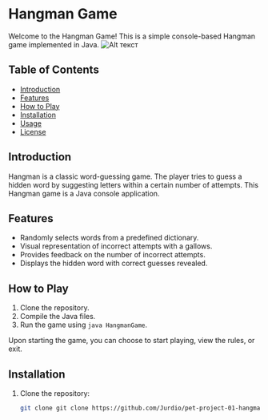 # Hangman Game

Welcome to the Hangman Game! This is a simple console-based Hangman game implemented in Java.
![Alt текст](https://replit.com/cdn-cgi/image/quality=80,metadata=copyright,format=auto/https://storage.googleapis.com/replit/images/1585940175021_39360a4db2b546a4455230a428a321de.png)

## Table of Contents

- [Introduction](#introduction)
- [Features](#features)
- [How to Play](#how-to-play)
- [Installation](#installation)
- [Usage](#usage)
- [License](#license)

## Introduction

Hangman is a classic word-guessing game. The player tries to guess a hidden word by suggesting letters within a certain number of attempts. This Hangman game is a Java console application.

## Features

- Randomly selects words from a predefined dictionary.
- Visual representation of incorrect attempts with a gallows.
- Provides feedback on the number of incorrect attempts.
- Displays the hidden word with correct guesses revealed.

## How to Play

1. Clone the repository.
2. Compile the Java files.
3. Run the game using `java HangmanGame`.

Upon starting the game, you can choose to start playing, view the rules, or exit.

## Installation

1. Clone the repository:

   ```bash
   git clone git clone https://github.com/Jurdio/pet-project-01-hangman.git
